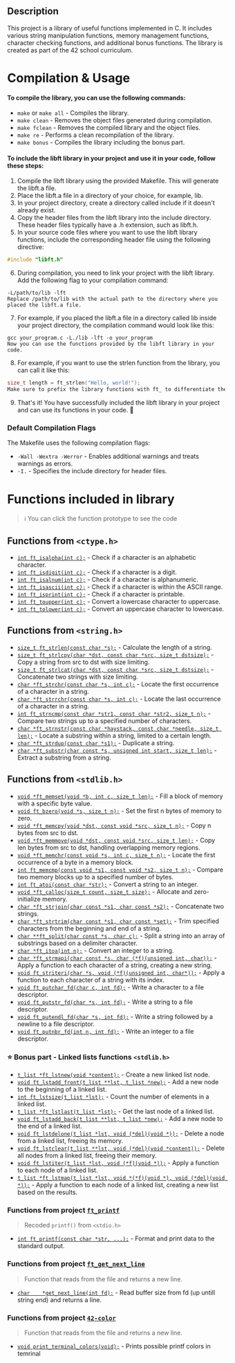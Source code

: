 ## Description
This project is a library of useful functions implemented in C. It includes various string manipulation functions, memory management functions, character checking functions, and additional bonus functions. The library is created as part of the 42 school curriculum.
# Compilation & Usage
#### To compile the library, you can use the following commands:
- `make` or `make all` - Compiles the library.
- `make clean` - Removes the object files generated during compilation.
- `make fclean` - Removes the compiled library and the object files.
- `make re` - Performs a clean recompilation of the library.
- `make bonus` - Compiles the library including the bonus part.
#### To include the libft library in your project and use it in your code, follow these steps:
1. Compile the libft library using the provided Makefile. This will generate the libft.a file.
2. Place the libft.a file in a directory of your choice, for example, lib.
3. In your project directory, create a directory called include if it doesn't already exist.
4. Copy the header files from the libft library into the include directory. These header files typically have a .h extension, such as libft.h.
5. In your source code files where you want to use the libft library functions, include the corresponding header file using the following directive:
```c
#include "libft.h"
```

6. During compilation, you need to link your project with the libft library. Add the following flag to your compilation command:
```shell
-L/path/to/lib -lft
Replace /path/to/lib with the actual path to the directory where you placed the libft.a file.
```
7. For example, if you placed the libft.a file in a directory called lib inside your project directory, the compilation command would look like this:
```shell
gcc your_program.c -L./lib -lft -o your_program
Now you can use the functions provided by the libft library in your code.
```
8. For example, if you want to use the strlen function from the library, you can call it like this:
```c
size_t length = ft_strlen("Hello, world!");
Make sure to prefix the library functions with ft_ to differentiate them from standard library functions.
```
9. That's it! You have successfully included the libft library in your project and can use its functions in your code. 🎉
### Default Compilation Flags
The Makefile uses the following compilation flags:
- `-Wall -Wextra -Werror` - Enables additional warnings and treats warnings as errors.
- `-I.` - Specifies the include directory for header files.

# Functions included in library
> ℹ️ You can click the function prototype to see the code
## Functions from `<ctype.h>`
- [`int ft_isalpha(int c);`](https://github.com/cj4ck/42-libft/blob/master/src/ft_isalpha.c) - Check if a character is an alphabetic character.
- [`int ft_isdigit(int c);`](https://github.com/cj4ck/42-libft/blob/master/src/ft_isdigit.c) - Check if a character is a digit.
- [`int ft_isalnum(int c);`](https://github.com/cj4ck/42-libft/blob/master/src/ft_isalnum.c) - Check if a character is alphanumeric.
- [`int ft_isascii(int c);`](https://github.com/cj4ck/42-libft/blob/master/src/ft_isascii.c) - Check if a character is within the ASCII range.
- [`int ft_isprint(int c);`](https://github.com/cj4ck/42-libft/blob/master/src/ft_isprint.c) - Check if a character is printable.
- [`int ft_toupper(int c);`](https://github.com/cj4ck/42-libft/blob/master/src/ft_toupper.c) - Convert a lowercase character to uppercase.
- [`int ft_tolower(int c);`](https://github.com/cj4ck/42-libft/blob/master/src/ft_tolower.c) - Convert an uppercase character to lowercase.
## Functions from `<string.h>`
- [`size_t ft_strlen(const char *s);`](https://github.com/cj4ck/42-libft/blob/master/src/ft_strlen.c) - Calculate the length of a string.
- [`size_t ft_strlcpy(char *dst, const char *src, size_t dstsize);`](https://github.com/cj4ck/42-libft/blob/master/src/ft_strlcpy.c) - Copy a string from src to dst with size limiting.
- [`size_t ft_strlcat(char *dst, const char *src, size_t dstsize);`](https://github.com/cj4ck/42-libft/blob/master/src/ft_strlcat.c) - Concatenate two strings with size limiting.
- [`char *ft_strchr(const char *s, int c);`](https://github.com/cj4ck/42-libft/blob/master/src/ft_strchr.c) - Locate the first occurrence of a character in a string.
- [`char *ft_strrchr(const char *s, int c);`](https://github.com/cj4ck/42-libft/blob/master/src/ft_strrchr.c) - Locate the last occurrence of a character in a string.
- [`int ft_strncmp(const char *str1, const char *str2, size_t n);`](https://github.com/cj4ck/42-libft/blob/master/src/ft_strncmp.c) - Compare two strings up to a specified number of characters.
- [`char *ft_strnstr(const char *haystack, const char *needle, size_t len);`](https://github.com/cj4ck/42-libft/blob/master/src/ft_strnstr.c) - Locate a substring within a string, limited to a certain length.
- [`char *ft_strdup(const char *s1);`](https://github.com/cj4ck/42-libft/blob/master/src/ft_strdup.c) - Duplicate a string.
- [`char *ft_substr(char const *s, unsigned int start, size_t len);`](https://github.com/cj4ck/42-libft/blob/master/src/ft_substr.c) - Extract a substring from a string.

## Functions from `<stdlib.h>`
- [`void *ft_memset(void *b, int c, size_t len);`](https://github.com/cj4ck/42-libft/blob/master/src/ft_memset.c) - Fill a block of memory with a specific byte value.
- [`void ft_bzero(void *s, size_t n);`](https://github.com/cj4ck/42-libft/blob/master/src/ft_bzero.c) - Set the first n bytes of memory to zero.
- [`void *ft_memcpy(void *dst, const void *src, size_t n);`](https://github.com/cj4ck/42-libft/blob/master/src/ft_memcpy.c) - Copy n bytes from src to dst.
- [`void *ft_memmove(void *dst, const void *src, size_t len);`](https://github.com/cj4ck/42-libft/blob/master/src/ft_memmove.c) - Copy len bytes from src to dst, handling overlapping memory regions.
- [`void *ft_memchr(const void *s, int c, size_t n);`](https://github.com/cj4ck/42-libft/blob/master/src/ft_memchr.c) - Locate the first occurrence of a byte in a memory block.
- [`int ft_memcmp(const void *s1, const void *s2, size_t n);`](https://github.com/cj4ck/42-libft/blob/master/src/ft_memcmp.c) - Compare two memory blocks up to a specified number of bytes.
- [`int ft_atoi(const char *str);`](https://github.com/cj4ck/42-libft/blob/master/src/ft_atoi.c) - Convert a string to an integer.
- [`void *ft_calloc(size_t count, size_t size);`](https://github.com/cj4ck/42-libft/blob/master/src/ft_calloc.c) - Allocate and zero-initialize memory.
- [`char *ft_strjoin(char const *s1, char const *s2);`](https://github.com/cj4ck/42-libft/blob/master/src/ft_strjoin.c) - Concatenate two strings.
- [`char *ft_strtrim(char const *s1, char const *set);`](https://github.com/cj4ck/42-libft/blob/master/src/ft_strtrim.c) - Trim specified characters from the beginning and end of a string.
- [`char **ft_split(char const *s, char c);`](https://github.com/cj4ck/42-libft/blob/master/src/ft_split.c) - Split a string into an array of substrings based on a delimiter character.
- [`char *ft_itoa(int n);`](https://github.com/cj4ck/42-libft/blob/master/src/ft_itoa.c) - Convert an integer to a string.
- [`char *ft_strmapi(char const *s, char (*f)(unsigned int, char));`](https://github.com/cj4ck/42-libft/blob/master/src/ft_strmapi.c) - Apply a function to each character of a string, creating a new string.
- [`void ft_striteri(char *s, void (*f)(unsigned int, char*));`](https://github.com/cj4ck/42-libft/blob/master/src/ft_striteri.c) - Apply a function to each character of a string with its index.
- [`void ft_putchar_fd(char c, int fd);`](https://github.com/cj4ck/42-libft/blob/master/src/ft_putchar_fd.c) - Write a character to a file descriptor.
- [`void ft_putstr_fd(char *s, int fd);`](https://github.com/cj4ck/42-libft/blob/master/src/ft_putstr_fd.c) - Write a string to a file descriptor.
- [`void ft_putendl_fd(char *s, int fd);`](https://github.com/cj4ck/42-libft/blob/master/src/ft_putendl_fd.c) - Write a string followed by a newline to a file descriptor.
- [`void ft_putnbr_fd(int n, int fd);`](https://github.com/cj4ck/42-libft/blob/master/src/ft_putnbr_fd.c) - Write an integer to a file descriptor.

### ⭐ Bonus part - Linked lists functions `<stdlib.h>`
- [`t_list *ft_lstnew(void *content);`](https://github.com/cj4ck/42-libft/blob/master/src/ft_lstnew.c) - Create a new linked list node.
- [`void ft_lstadd_front(t_list **lst, t_list *new);`](https://github.com/cj4ck/42-libft/blob/master/src/ft_lstadd_front.c) - Add a new node to the beginning of a linked list.
- [`int ft_lstsize(t_list *lst);`](https://github.com/cj4ck/42-libft/blob/master/src/ft_lstsize.c) - Count the number of elements in a linked list.
- [`t_list *ft_lstlast(t_list *lst);`](https://github.com/cj4ck/42-libft/blob/master/src/ft_lstlast.c) - Get the last node of a linked list.
- [`void ft_lstadd_back(t_list **lst, t_list *new);`](https://github.com/cj4ck/42-libft/blob/master/src/ft_lstadd_back.c) - Add a new node to the end of a linked list.
- [`void ft_lstdelone(t_list *lst, void (*del)(void *));`](https://github.com/cj4ck/42-libft/blob/master/src/ft_lstdelone.c) - Delete a node from a linked list, freeing its memory.
- [`void ft_lstclear(t_list **lst, void (*del)(void *content));`](https://github.com/cj4ck/42-libft/blob/master/src/ft_lstclear.c) - Delete all nodes from a linked list, freeing their memory.
- [`void ft_lstiter(t_list *lst, void (*f)(void *));`](https://github.com/cj4ck/42-libft/blob/master/src/ft_lstiter.c) - Apply a function to each node of a linked list.
- [`t_list *ft_lstmap(t_list *lst, void *(*f)(void *), void (*del)(void *));`](https://github.com/cj4ck/42-libft/blob/master/src/ft_lstmap.c) - Apply a function to each node of a linked list, creating a new list based on the results.

### Functions from project [`ft_printf`](https://github.com/cj4ck/42-ft_printf)
> Recoded `printf()` from `<stdio.h>`
- [`int ft_printf(const char *str, ...);`](https://github.com/cj4ck/42-libft/blob/master/src/ft_printf.c) - Format and print data to the standard output.

### Functions from project [`ft_get_next_line`](https://github.com/cj4ck/42-get_next_line) 
> Function that reads from the file and returns a new line.
- [`char	*get_next_line(int fd);`](https://github.com/cj4ck/42-get_next_line/blob/master/src/get_next_line.c) - Read buffer size from fd (up untill string end) and returns a line.

### Functions from project [`42-color`](https://github.com/cj4ck/42-color) 
> Function that reads from the file and returns a new line.
- [`void print_terminal_colors(void);`](https://github.com/cj4ck/42-libft/blob/master/src/print_terminal_colors.c) - Prints possible printf colors in temrinal
